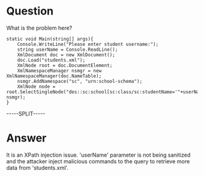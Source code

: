 # Question
 
What is the problem here?
 
```
static void Main(string[] args){
    Console.WriteLine("Please enter student username:");
    string userName = Console.ReadLine();
    XmlDocument doc = new XmlDocument();
    doc.Load("students.xml");
    XmlNode root = doc.DocumentElement;
    XmlNamespaceManager nsmgr = new XmlNamespaceManager(doc.NameTable);
    nsmgr.AddNamespace("sc", "urn:school-schema");
    XmlNode node = root.SelectSingleNode("des::sc:school[sc:class/sc:studentName='"+userName+"']", nsmgr);
}
```
 
-----SPLIT-----
 
# Answer

It is an XPath injection issue. 'userName' parameter is not being sanitized and the attacker inject malicious commands to the query to retrieve more data from 'students.xml'.
